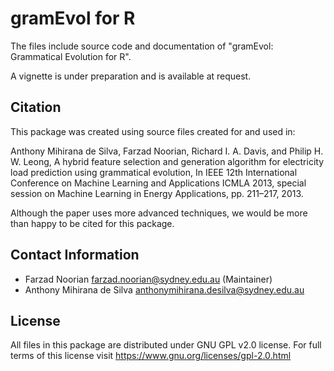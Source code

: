 gramEvol for R
==============

The files include source code and documentation of "gramEvol: Grammatical Evolution for R".

A vignette is under preparation and is available at request.

Citation
--------
This package was created using source files created for and used in:

Anthony Mihirana de Silva, Farzad Noorian, Richard I. A. Davis, and Philip H. W. Leong, 
A hybrid feature selection and generation algorithm for electricity load prediction 
using grammatical evolution, In IEEE 12th International Conference on Machine 
Learning and Applications ICMLA 2013, special session on Machine Learning in 
Energy Applications, pp. 211–217, 2013.

Although the paper uses more advanced techniques, we would be more than happy
to be cited for this package.

Contact Information
-------------------
 * Farzad Noorian <farzad.noorian@sydney.edu.au> (Maintainer)
 * Anthony Mihirana de Silva <anthonymihirana.desilva@sydney.edu.au>

License
-------
All files in this package are distributed under GNU GPL v2.0 license. 
For full terms of this license visit https://www.gnu.org/licenses/gpl-2.0.html




